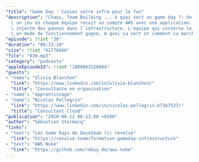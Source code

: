 ```yaml
---
"title": "Game Day : Cassez votre infra pour le fun"
"description": "Chaos, Team Building ... à quoi sert un game day ?: Un GameDay est\
  \ un jeu où chaque équipe recoit un compte AWS avec une application. Le game master\
  \ injecte des pannes dans l'infrastructure. L'équipe qui conserve le plus de services\
  \ en mode de fonctionnement gagne. A quoi ca sert et comment ca marche ?"
"episode": !!int "30"
"duration": "00:32:10"
"size": !!int "61778466"
"file": "030.mp3"
"category": "podcasts"
"appleEpisodeId": !!int "1000663120084"
"guests":
- "name": "Olivia Blanchon"
  "link": "https://www.linkedin.com/in/olivia-blanchon/"
  "title": "Consultante en organisation"
- "name": "apprentissage"
- "name": "Nicolas Pellegrin"
  "link": "https://www.linkedin.com/in/nicolas-pellegrin-b71b7537/"
  "title": "Consultant Cloud"
"publication": "2020-06-12 06:11:00 +0100"
"author": "Sébastien Stormacq"
"links":
- "text": "Les Game Days de Devoteam \\| revolve"
  "link": "https://revolve.team/formation-gameday-infrastructure"
- "text": "AWS Nuke"
  "link": "https://github.com/rebuy-de/aws-nuke"
---
```

